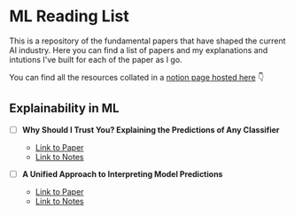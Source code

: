 # ML Reading List

This is a repository of the fundamental papers that have shaped the current AI industry. Here you can find a list of papers and my explanations and intutions I've built for each of the paper as I go.

You can find all the resources collated in a [notion page hosted here](https://www.notion.so/100-paper-challenge-aa0e53fcc7e24fe4bddd145bbb02d2b6) 👇

## Explainability in ML

- [ ] **Why Should I Trust You? Explaining the Predictions of Any Classifier**
  - [Link to Paper](https://arxiv.org/abs/1602.04938) 
  - [Link to Notes](https://catkin-mars-73a.notion.site/Why-Should-I-Trust-You-Explaining-the-Predictions-of-Any-Classifier-f6b8e53417324c3f8ab5231c697be7b1)

- [ ] **A Unified Approach to Interpreting Model Predictions**
  - [Link to Paper](https://arxiv.org/abs/1705.07874) 
  - [Link to Notes](https://www.notion.so/A-Unified-Approach-to-Interpreting-Model-Predictions-45622b4120ad44ce82345f1ddeaa523d)

